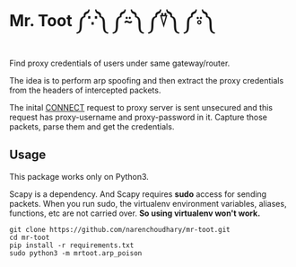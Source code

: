 # Mr. Toot      ༼∵༽ ༼⍨༽ ༼⍢༽ ༼⍤༽

Find proxy credentials of users under same gateway/router.

The idea is to perform arp spoofing and then extract the proxy
credentials from the headers of intercepted packets.

The inital [CONNECT](https://en.wikipedia.org/wiki/HTTP_tunnel#HTTP_CONNECT_method) request to proxy server is sent unsecured and this request has proxy-username and proxy-password in it. Capture those packets, parse them and get the credentials.

## Usage

This package works only on Python3.

Scapy is a dependency. And Scapy requires **sudo** access for sending packets.
When you run sudo, the virtualenv environment variables, aliases, functions, etc are not carried over. **So using virtualenv won't work.**

    git clone https://github.com/narenchoudhary/mr-toot.git
    cd mr-toot
    pip install -r requirements.txt
    sudo python3 -m mrtoot.arp_poison
